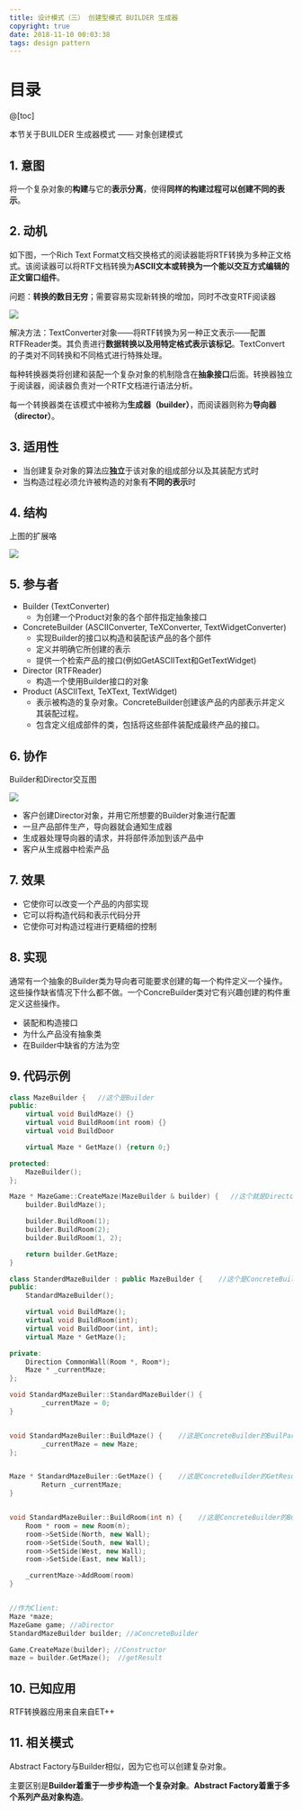 ```yaml
---
title: 设计模式（三） 创建型模式 BUILDER 生成器
copyright: true
date: 2018-11-10 00:03:38
tags: design pattern
---
```


# 目录

@[toc]



本节关于BUILDER 生成器模式 —— 对象创建模式

 

## 1. 意图

将一个复杂对象的**构建**与它的**表示分离**，使得**同样的构建过程可以创建不同的表示**。



## 2. 动机

如下图，一个Rich Text Format文档交换格式的阅读器能将RTF转换为多种正文格式。该阅读器可以将RTF文档转换为**ASCII文本或转换为一个能以交互方式编辑的正文窗口组件**。

问题：**转换的数目无穷**；需要容易实现新转换的增加，同时不改变RTF阅读器

![](https://raw.githubusercontent.com/ShortPupil/ShortPupil.github.io/hexo/source/_posts/pictures/builder_1.png)

解决方法：TextConverter对象——将RTF转换为另一种正文表示——配置RTFReader类。其负责进行**数据转换以及用特定格式表示该标记**。TextConvert的子类对不同转换和不同格式进行特殊处理。

每种转换器类将创建和装配一个复杂对象的机制隐含在**抽象接口**后面。转换器独立于阅读器，阅读器负责对一个RTF文档进行语法分析。

每一个转换器类在该模式中被称为**生成器（builder）**，而阅读器则称为**导向器（director）**。



## 3. 适用性

- 当创建复杂对象的算法应**独立**于该对象的组成部分以及其装配方式时
- 当构造过程必须允许被构造的对象有**不同的表示**时



## 4. 结构

上图的扩展咯

![](https://raw.githubusercontent.com/ShortPupil/ShortPupil.github.io/hexo/source/_posts/pictures/builder.png)



## 5. 参与者

- Builder (TextConverter)
  - 为创建一个Product对象的各个部件指定抽象接口
- ConcreteBuilder (ASCIIConverter, TeXConverter, TextWidgetConverter)
  - 实现Builder的接口以构造和装配该产品的各个部件
  - 定义并明确它所创建的表示
  - 提供一个检索产品的接口(例如GetASCIIText和GetTextWidget)
- Director (RTFReader)
  - 构造一个使用Builder接口的对象
- Product (ASCIIText, TeXText, TextWidget)
  - 表示被构造的复杂对象。ConcreteBuilder创建该产品的内部表示并定义其装配过程。
  - 包含定义组成部件的类，包括将这些部件装配成最终产品的接口。



## 6. 协作

Builder和Director交互图

![](https://raw.githubusercontent.com/ShortPupil/ShortPupil.github.io/hexo/source/_posts/pictures/jiaohutu_1.png)

- 客户创建Director对象，并用它所想要的Builder对象进行配置
- 一旦产品部件生产，导向器就会通知生成器
- 生成器处理导向器的请求，并将部件添加到该产品中
- 客户从生成器中检索产品



## 7. 效果

- 它使你可以改变一个产品的内部实现
- 它可以将构造代码和表示代码分开
- 它使你可对构造过程进行更精细的控制



## 8. 实现

通常有一个抽象的Builder类为导向者可能要求创建的每一个构件定义一个操作。这些操作缺省情况下什么都不做。一个ConcreBuilder类对它有兴趣创建的构件重定义这些操作。

- 装配和构造接口
- 为什么产品没有抽象类
- 在Builder中缺省的方法为空



## 9. 代码示例

```c++
class MazeBuilder {   //这个是Builder
public:
    virtual void BuildMaze() {}
    virtual void BuildRoom(int room) {}
    virtual void BuildDoor

    virtual Maze * GetMaze() {return 0;}

protected:
    MazeBuilder();
};

Maze * MazeGame::CreateMaze(MazeBuilder & builder) {   //这个就是Director
    builder.BuildMaze();

    builder.BuildRoom(1);
    builder.BuildRoom(2);
    builder.BuildRoom(1, 2);

    return builder.GetMaze;
}

class StanderdMazeBuilder : public MazeBuilder {    //这个是ConcreteBuilder
public:
    StandardMazeBuilder();

    virtual void BuildMaze();
    virtual void BuildRoom(int);
    virtual void BuildDoor(int, int);
    virtual Maze * GetMaze();

private:
    Direction CommonWall(Room *, Room*);
    Maze * _currentMaze;
};

void StandardMazeBuiler::StandardMazeBuilder() {
        _currentMaze = 0;
}


void StandardMazeBuiler::BuildMaze() {    //这是ConcreteBuilder的BuilPartA
        _currentMaze = new Maze;
};


Maze * StandardMazeBuiler::GetMaze() {    //这是ConcreteBuilder的GetResult
        Return _currentMaze;
}


void StandardMazeBuiler::BuildRoom(int n) {    //这是ConcreteBuilder的BuilPartB
    Room * room = new Room(n);
    room->SetSide(North, new Wall);
    room->SetSide(South, new Wall);
    room->SetSide(West, new Wall);
    room->SetSide(East, new Wall);

    _currentMaze->AddRoom(room)
}


//作为Client:
Maze *maze;
MazeGame game; //aDirector
StandardMazeBuilder builder; //aConcreteBuilder

Game.CreateMaze(builder); //Constructor
maze = builder.GetMaze();  //getResult
```



## 10. 已知应用

RTF转换器应用来自来自ET++



## 11. 相关模式

Abstract Factory与Builder相似，因为它也可以创建复杂对象。

主要区别是**Builder着重于一步步构造一个复杂对象**。**Abstract Factory着重于多个系列产品对象构造**。

